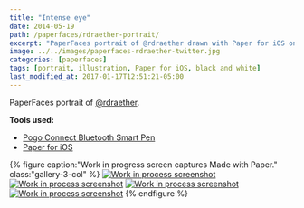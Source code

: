 ```yaml
---
title: "Intense eye"
date: 2014-05-19
path: /paperfaces/rdraether-portrait/
excerpt: "PaperFaces portrait of @rdraether drawn with Paper for iOS on an iPad."
image: ../../images/paperfaces-rdraether-twitter.jpg
categories: [paperfaces]
tags: [portrait, illustration, Paper for iOS, black and white]
last_modified_at: 2017-01-17T12:51:21-05:00
---
```


PaperFaces portrait of [@rdraether](https://twitter.com/rdraether).

**Tools used:**

- [Pogo Connect Bluetooth Smart Pen](https://www.amazon.com/gp/product/B009K448L4/ref=as_li_ss_tl?ie=UTF8&camp=1789&creative=390957&creativeASIN=B009K448L4&linkCode=as2&tag=mademist-20)
- [Paper for iOS](https://paper.bywetransfer.com/)

{% figure caption:"Work in progress screen captures Made with Paper." class:"gallery-3-col" %}
[![Work in process screenshot](../../images/paperfaces-rdraether-process-1-600.jpg)](../../images/paperfaces-rdraether-process-1-lg.jpg) [![Work in process screenshot](../../images/paperfaces-rdraether-process-2-600.jpg)](../../images/paperfaces-rdraether-process-2-lg.jpg) [![Work in process screenshot](../../images/paperfaces-rdraether-process-3-600.jpg)](../../images/paperfaces-rdraether-process-3-lg.jpg) [![Work in process screenshot](../../images/paperfaces-rdraether-process-4-600.jpg)](../../images/paperfaces-rdraether-process-4-lg.jpg)
{% endfigure %}
